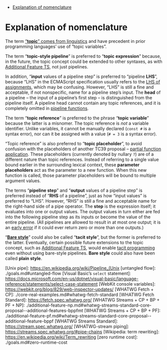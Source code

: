 <!-- START doctoc generated TOC please keep comment here to allow auto update -->
<!-- DON'T EDIT THIS SECTION, INSTEAD RE-RUN doctoc TO UPDATE -->


- [Explanation of nomenclature](#explanation-of-nomenclature)

<!-- END doctoc generated TOC please keep comment here to allow auto update -->

# Explanation of nomenclature
The term [“**topic**” comes from linguistics][topic and comment] and have
precedent in prior programming languages’ use of “topic variables”.

The term “**topic-style pipeline**” is preferred to “**topic expression**”
because, in the future, the topic concept could be extended to other syntaxes,
as with [Additional Feature TS][], not just pipelines.

In addition, “**input** values of a pipeline step” is preferred to “pipeline
**LHS**”, because “LHS” in the ECMAScript specification usually refers to the
[LHS of assignments][ECMAScript LHS expressions], which may be confusing.
However, “LHS” is still a fine and acceptable, if not nonspecific, name for a
pipeline step’s input. The **head** of a pipeline – the input of a pipeline’s
first step – is distinguished from the pipeline itself. A pipeline head cannot
contain any topic references, and it is completely omitted in [pipeline
functions][].

The term “**topic reference**” is preferred to the phrase “**topic variable**”
because the latter is a misnomer. The topic reference is *not* a variable
identifier. Unlike variables, it cannot be manually declared (`const #` is a
syntax error), nor can it be assigned with a value (`# = 3` is a syntax error).

“Topic reference” is also preferred to “**topic placeholder**”, to avoid
confusion with the placeholders of another TC39 proposal – [partial function
application][]. These placeholders (currently denoted by nullary `?`) are of a
different nature than topic references. Instead of referring to a single value
bound earlier in the surrounding lexical context, these **parameter
placeholders** act as the parameter to a new function. When this new function is
called, those parameter placeholders will be bound to multiple argument values.

The terms “**pipeline step**” and “**output** values of a pipeline step” is
preferred instead of “**RHS** of a pipeline”, just as how “input values” is
preferred to “LHS”. However, “RHS” is still a fine and acceptable name for the
right-hand side of a pipe operator. The **step** is the expression itself; it
evaluates into one or output values. The output values in turn either are fed
into the following pipeline step as its inputs or become the value of the entire
pipeline. (All pipelines are allowed to result in at most one output; it is an
[early error][] if it could ever return zero or more than one outputs.)

“**[Bare style][]**” could also be called “**tacit style**”, but the former is
preferred to the latter. Eventually, certain possible future extensions to the
topic concept, such as [Additional Feature TS][], would enable [tacit
programming][] even without using bare-style pipelines. **Bare style** could
also have been called **plain style**.

["data-to-ink" visual ratio]: https://www.darkhorseanalytics.com/blog/data-looks-better-naked
["don’t break my code"]: ./goals.md#dont-break-my-code
["don’t make me overthink"]: ./goals.md#dont-make-me-overthink
["don’t shoot me in the foot"]: ./goals.md#dont-shoot-me-in-the-foot
["make my code easier to read"]: ./goals.md#make-my-code-easier-to-read
[`??:`]: https://github.com/tc39/proposal-nullish-coalescing/pull/23
[`do` expression]: ./relations.md#do-expressions
[`do` expressions]: ./relations.md#do-expressions
[`for` iteration statements]: https://tc39.github.io/ecma262/#sec-iteration-statements
[`in` relational operator]: https://tc39.github.io/ecma262/#sec-relational-operators
[`match` expressions]: ./relations.md#pattern-matching
[`new.target`]: https://developer.mozilla.org/en-US/docs/Web/JavaScript/Reference/Operators/new.target
[Additional Feature BA]: ./additional-feature-ba.md
[Additional Feature BC]: ./additional-feature-bc.md
[Additional Feature BP]: ./additional-feature-bp.md
[Additional Feature NP]: ./additional-feature-np.md
[Additional Feature PF]: ./additional-feature-pf.md
[Additional Feature TS]: ./additional-feature-ts.md
[additional features]: ./readme.md#additional-features
[annevk]: https://github.com/annevk
[antecedent]: https://en.wikipedia.org/wiki/Antecedent_(grammar)
[arbitrary associativity]: ./goals.md#arbitrary-associativity
[ASI]: https://tc39.github.io/ecma262/#sec-automatic-semicolon-insertion
[associative property]: https://en.wikipedia.org/wiki/Associative_property
[async pipeline functions]: ./additional-feature-pf.md
[Babel plugin]: https://github.com/valtech-nyc/babel/
[Babel update summary]: https://github.com/babel/proposals/issues/29#issuecomment-372828328
[background]: ./readme.md
[backward compatibility]: ./goals.md#backward-compatibility
[bare awaited function call]: ./core-syntax.md#bare-style
[bare constructor call]: ./core-syntax.md#bare-style
[bare function call]: ./core-syntax.md#bare-style
[bare style]: ./core-syntax.md#bare-style
[binding]: https://en.wikipedia.org/wiki/Binding_(linguistics)
[block parameters]: ./relations.md#block-parameters
[Clojure compact function]: https://clojure.org/reference/reader#_dispatch
[Clojure pipe]: https://clojuredocs.org/clojure.core/as-%3E
[completion records]: https://timothygu.me/es-howto/#completion-records-and-shorthands
[concatenative programming]: https://en.wikipedia.org/wiki/Concatenative_programming_language
[conceptual generality]: ./goals.md#conceptual-generality
[Core Proposal]: ./readme.md
[core-real-examples.md]: ./core-real-examples.md
[currying]: https://en.wikipedia.org/wiki/Currying
[cyclomatic complexity]: https://en.wikipedia.org/wiki/Cyclomatic_complexity#Applications
[cyclomatic simplicity]: ./goals.md#cyclomatic-simplicity
[dataflow programming]: https://en.wikipedia.org/wiki/Dataflow_programming
[distinguishable punctuators]: ./goals.md#distinguishable-punctuators
[don’t break my code]: ./goals.md#dont-break-my-code
[DSLs]: https://en.wikipedia.org/wiki/Domain-specific_language
[early error rule]: ./goals.md#static-analyzability
[early error rules]: ./goals.md#static-analyzability
[early error]: ./goals.md#static-analyzability
[early errors]: ./goals.md#static-analyzability
[ECMAScript _Identifier Name_]: https://tc39.github.io/ecma262/#prod-IdentifierName
[ECMAScript _Identifier Reference_]: https://tc39.github.io/ecma262/#prod-IdentifierReference
[ECMAScript _Member Expression_]: https://tc39.github.io/ecma262/#prod-MemberExpression
[ECMAScript § The Syntactic Grammar]: https://tc39.github.io/ecma262/#sec-syntactic-grammar
[ECMAScript `new` operator, § RS: Evaluation]: https://tc39.github.io/ecma262/#sec-new-operator-runtime-semantics-evaluation
[ECMAScript arrow functions, § SS: Contains]: https://tc39.github.io/ecma262/#sec-arrow-function-definitions-static-semantics-contains
[ECMAScript Assignment-level Expressions]: https://tc39.github.io/ecma262/#sec-assignment-operators
[ECMAScript block parameters]: https://github.com/samuelgoto/proposal-block-params
[ECMAScript Blocks, § RS: Block Declaration Instantiation]: https://tc39.github.io/ecma262/#sec-blockdeclarationinstantiation
[ECMAScript Blocks, § RS: Evaluation]: https://tc39.github.io/ecma262/#sec-block-runtime-semantics-evaluation
[ECMAScript Declarative Environment Records]: https://tc39.github.io/ecma262/#sec-declarative-environment-records
[ECMAScript function binding]: https://github.com/zenparsing/es-function-bind
[ECMAScript Function Calls, § RS: Evaluation]: https://tc39.github.io/ecma262/#sec-function-calls-runtime-semantics-evaluation
[ECMAScript Function Environment Records]: https://tc39.github.io/ecma262/#sec-function-environment-records
[ECMAScript Functions and Classes § Generator Function Definitions]: https://tc39.github.io/ecma262/#sec-generator-function-definitions
[ECMAScript Get This Environment]: https://tc39.github.io/ecma262/#sec-getthisenvironment
[ECMAScript headless-arrow proposal]: https://bterlson.github.io/headless-arrows/
[ECMAScript Lexical Environments]: https://tc39.github.io/ecma262/#sec-lexical-environments
[ECMAScript Lexical Grammar]: https://tc39.github.io/ecma262/#sec-ecmascript-language-lexical-grammar
[ECMAScript LHS expressions]: https://tc39.github.io/ecma262/#sec-left-hand-side-expressions
[ECMAScript Lists and Records]: https://tc39.github.io/ecma262/#sec-list-and-record-specification-type
[ECMAScript Notational Conventions, § Algorithm Conventions]: https://tc39.github.io/ecma262/#sec-algorithm-conventions-abstract-operations
[ECMAScript Notational Conventions, § Grammars]: https://tc39.github.io/ecma262/#sec-syntactic-and-lexical-grammars
[ECMAScript Notational Conventions, § Lexical Grammar]: https://tc39.github.io/ecma262/#sec-lexical-and-regexp-grammars
[ECMAScript Notational Conventions, § Runtime Semantics]: https://tc39.github.io/ecma262/#sec-runtime-semantics
[ECMAScript optional `catch` binding]: https://github.com/tc39/proposal-optional-catch-binding
[ECMAScript partial application]: https://github.com/tc39/proposal-partial-application
[ECMAScript pattern matching]: https://github.com/tc39/proposal-pattern-matching
[ECMAScript Primary Expressions]: https://tc39.github.io/ecma262/#prod-PrimaryExpression
[ECMAScript Property Accessors, § RS: Evaluation]: https://tc39.github.io/ecma262/#sec-property-accessors-runtime-semantics-evaluation
[ECMAScript Punctuators]: https://tc39.github.io/ecma262/#sec-punctuators
[ECMAScript static semantic rules]: https://tc39.github.io/ecma262/#sec-static-semantic-rules
[Elixir pipe]: https://hexdocs.pm/elixir/Kernel.html#%7C%3E/2
[Elm pipe]: http://elm-lang.org/docs/syntax#infix-operators
[essential complexity]: https://en.wikipedia.org/wiki/Essential_complexity
[expressions and operators (MDN)]: https://developer.mozilla.org/en-US/docs/Web/JavaScript/Guide/Expressions_and_Operators
[expressive versatility]: ./goals.md#expressive-versatility
[F# pipe]: https://docs.microsoft.com/en-us/dotnet/fsharp/language-reference/functions/index#function-composition-and-pipelining
[first pipe-operator proposal]: https://github.com/tc39/proposal-pipeline-operator/blob/37119110d40226476f7af302a778bc981f606cee/README.md
[footguns]: https://en.wiktionary.org/wiki/footgun
[formal BA]: https://jschoi.org/18/es-smart-pipelines/spec#sec-additional-feature-ba
[formal BC]: https://jschoi.org/18/es-smart-pipelines/spec#sec-additional-feature-bc
[formal BP]: https://jschoi.org/18/es-smart-pipelines/spec#sec-additional-feature-bp
[formal CP]: https://jschoi.org/18/es-smart-pipelines/spec#introduction
[formal NP]: https://jschoi.org/18/es-smart-pipelines/spec#sec-additional-feature-np
[formal PF]: https://jschoi.org/18/es-smart-pipelines/spec#sec-additional-feature-pf
[formal pipeline specification]: https://jschoi.org/18/es-smart-pipelines/spec
[formal TS]: https://jschoi.org/18/es-smart-pipelines/spec#sec-additional-feature-ts
[forward compatibility]: ./goals.md#forward-compatibility
[forward compatible]: ./goals.md#forward-compatibility
[function bind operator `::`]: ./relations.md#function-bind-operator
[function binding]: ./relations.md#function-binding
[function composition]: ./relations.md#function-composition
[functional programming]: https://en.wikipedia.org/wiki/Functional_programming
[gajus functional composition]: https://github.com/gajus/babel-plugin-transform-function-composition
[garden-path syntax]: https://en.wikipedia.org/wiki/Garden_path_sentence
[GitHub issue tracker]: https://github.com/tc39/proposal-pipeline-operator/issues
[goals]: ./goals.md
[Hack pipe]: https://docs.hhvm.com/hack/operators/pipe-operator
[Huffman coding]: https://en.wikipedia.org/wiki/Huffman_coding
[human writability]: ./goals.md#human-writability
[i-am-tom functional composition]: https://github.com/fantasyland/ECMAScript-proposals/issues/1#issuecomment-306243513
[identity function]: https://en.wikipedia.org/wiki/Identity_function
[IIFEs]: https://en.wikipedia.org/wiki/Immediately-invoked_function_expression
[immutable objects]: https://en.wikipedia.org/wiki/Immutable_object
[incidental complexity]: https://en.wikipedia.org/wiki/Incidental_complexity
[intro]: readme.md
[isiahmeadows functional composition]: https://github.com/isiahmeadows/function-composition-proposal
[jashkenas]: https://github.com/jashkenas
[jQuery + CP]: ./core-real-examples.md#jquery
[jQuery]: https://jquery.com/
[jquery/src/core/access.js]: https://github.com/jquery/jquery/blob/2.2-stable/src/core/access.js
[jquery/src/core/init.js]: https://github.com/jquery/jquery/blob/2.2-stable/src/core/init.js
[jquery/src/core/parseHTML.js]: https://github.com/jquery/jquery/blob/2.2-stable/src/core/parseHTML.js
[JS Foundation]: https://js.foundation/
[Julia pipe]: https://docs.julialang.org/en/stable/stdlib/base/#Base.:|>
[lexical topic]: https://jschoi.org/18/es-smart-pipelines/spec#sec-lexical-topics
[lexically hygienic]: https://en.wikipedia.org/wiki/Hygienic_macro
[littledan invitation]: https://github.com/tc39/proposal-pipeline-operator/issues/89#issuecomment-363853394
[littledan]: https://github.com/littledan
[LiveScript pipe]: http://livescript.net/#operators-piping
[Lodash + CP + BP + PF]: ./additional-feature-pf.md#lodash-core-proposal--additional-feature-bppf
[Lodash + CP + BP + PP + PF + NP]: ./additional-feature-np.md#lodash-core-proposal--additional-features-bppppfmt
[Lodash + CP]: ./core-real-examples.md#lodash
[Lodash]: https://lodash.com/
[mAAdhaTTah]: https://github.com/mAAdhaTTah/
[make my code easier to read]: ./goals.md#make-my-code-easier-to-read
[MDN operator precedence]: https://developer.mozilla.org/en-US/docs/Web/JavaScript/Reference/Operators/Operator_Precedence
[MDN operator precedence]: https://developer.mozilla.org/en-US/docs/Web/JavaScript/Reference/Operators/Operator_Precedence#Table
[method-extraction inline caching]: https://github.com/tc39/proposal-bind-operator/issues/46
[mindeavor]: https://github.com/gilbert
[mode errors]: https://en.wikipedia.org/wiki/Mode_(computer_interface)#Mode_errors
[motivation]: ./readme.md
[Node-stream piping]: https://nodejs.org/api/stream.html#stream_readable_pipe_destination_options
[Node.js `util.promisify`]: https://nodejs.org/api/util.html#util_util_promisify_original
[nomenclature]: ./nomenclature.md
[novice learnability]: ./goals.md#novice-learnability
[nullish coalescing proposal]: https://github.com/tc39/proposal-nullish-coalescing/
[object initializers’ Computed Property Contains rule]: https://tc39.github.io/ecma262/#sec-object-initializer-static-semantics-computedpropertycontains
[OCaml pipe]: http://blog.shaynefletcher.org/2013/12/pipelining-with-operator-in-ocaml.html
[operator precedence]: ./core-syntax.md#operator-precedence-and-associativity
[opt-in behavior]: ./goals.md#opt-in-behavior
[optional `catch` binding]: ./relations.md#optional-catch-binding
[optional-chaining syntax proposal]: https://github.com/tc39/proposal-optional-chaining
[other browsers’ console variables]: https://www.andismith.com/blogs/2011/11/25-dev-tool-secrets/
[other ECMAScript proposals]: ./relations.md#other-ecmascript-proposals
[other goals]: ./goals.md#other-goals
[pattern matching]: ./relations.md#pattern-matching
[partial function application]: ./goals.md#partial-function-application
[PEP 20]: https://www.python.org/dev/peps/pep-0020/
[Perl 6 pipe]: https://docs.perl6.org/language/operators#infix_==&gt;
[Perl 6 topicization]: https://www.perl.com/pub/2002/10/30/topic.html/
[Perl 6’s given block]: https://docs.perl6.org/language/control#given
[pipeline functions]: ./additional-feature-pf.md
[Pipeline Proposal 1]: https://github.com/tc39/proposal-pipeline-operator/wiki#proposal-1-f-sharp-only
[Pipeline Proposal 4]: https://github.com/tc39/proposal-pipeline-operator/wiki#proposal-4-smart-mix
[pipeline syntax]: ./core-syntax.md
[pipelines]: ./readme.md
[previous pipeline-placeholder discussions]: https://github.com/tc39/proposal-pipeline-operator/issues?q=placeholder
[primary topic]: ./readme.md
[private class fields]: https://github.com/tc39/proposal-class-fields/
[pure functions]: https://en.wikipedia.org/wiki/Pure_function
[R pipe]: https://cran.r-project.org/web/packages/magrittr/vignettes/magrittr.html
[Ramda + CP + BP + PF + NP]: ./additional-feature-np.md#ramda-core-proposal--additional-features-bppfmt
[Ramda + CP + BP + PF]: ./additional-feature-pf.md#ramda-core-proposal--additional-feature-bppf
[Ramda wiki cookbook]: https://github.com/ramda/ramda/wiki/Cookbook
[Ramda]: http://ramdajs.com/
[relations to other work]: ./relations.md
[REPLs]: https://en.wikipedia.org/wiki/Read–eval–print_loop
[rest topic]: ./additional-feature-np.md
[reverse Polish notation]: https://en.wikipedia.org/wiki/Reverse_Polish_notation
[robust method extraction]: https://github.com/tc39/proposal-pipeline-operator/issues/110#issuecomment-374367888
[Ron Buckton]: https://github.com/rbuckton
[secondary topic]: ./additional-feature-np.md
[semantic clarity]: ./goals.md#semantic-clarity
[simonstaton functional composition]: https://github.com/simonstaton/Function.prototype.compose-TC39-Proposal
[simple scoping]: ./goals.md#simple-scoping
[sindresorhus]: https://github.com/sindresorhus
[smart step syntax]: ./core-syntax.md
[smart pipelines]: ./readme.md#smart-pipelines
[Standard Style]: https://standardjs.com/
[static analyzability]: ./goals.md#static-analyzability
[statically analyzable]: ./goals.md#static-analyzability
[statically detectable early errors]: ./goals.md#static-analyzability
[syntactic locality]: ./goals.md#syntactic-locality
[tacit programming]: https://en.wikipedia.org/wiki/Tacit_programming
[TC39 60th meeting, pipelines]: https://tc39.github.io/tc39-notes/2017-09_sep-26.html#11iia-pipeline-operator
[TC39 process]: https://tc39.github.io/process-document/
[tc39/proposal-decorators#30]: tc39/proposal-decorators#30
[tc39/proposal-decorators#42]: tc39/proposal-decorators#42
[tc39/proposal-decorators#60]: tc39/proposal-decorators#60
[Tennent correspondence principle]: http://gafter.blogspot.com/2006/08/tennents-correspondence-principle-and.html
[term rewriting]: ./term-rewriting.md
[terse composition]: ./goals.md#terse-composition
[terse function application]: ./goals.md#terse-function-application
[terse function calls]: ./goals.md#terse-function-calls
[terse method extraction]: ./goals.md#terse-method-extraction
[terse parentheses]: ./goals.md#terse-parentheses
[terse partial application]: ./goals.md#terse-partial-application
[terse variables]: ./goals.md#terse-variables
[tertiary topic]: ./additional-feature-np.md
[TheNavigateur functional composition]: https://github.com/TheNavigateur/proposal-pipeline-operator-for-function-composition
[topic and comment]: https://en.wikipedia.org/wiki/Topic_and_comment
[topic references in other programming languages]: ./relations.md#topic-references-in-other-programming-languages
[topic style]: ./core-syntax.md#topic-style
[topic variables in other languages]: https://rosettacode.org/wiki/Topic_variable
[topic-token bikeshedding]: https://github.com/tc39/proposal-pipeline-operator/issues/91
[Underscore.js + CP + BP + PP]: ./additional-feature-pp.md#underscorejs-core-proposal--additional-feature-bppp
[Underscore.js + CP]: ./core-real-examples.md#underscorejs
[Underscore.js]: http://underscorejs.org
[Unix pipe]: https://en.wikipedia.org/wiki/Pipeline_(Unix
[untangled flow]: ./goals.md#untangled-flow
[Visual Basic’s `select` statement]: https://docs.microsoft.com/en-us/dotnet/visual-basic/language-reference/statements/select-case-statement
[WebKit console variables]: https://webkit.org/blog/829/web-inspector-updates/
[WHATWG Fetch + CP]: ./core-real-examples.md#whatwg-fetch-standard
[WHATWG Fetch Standard]: https://fetch.spec.whatwg.org/
[WHATWG Streams + CP + BP + PF + NP]: ./additional-feature-np.md#whatwg-streams-standard-core-proposal--additional-features-bppfmt
[WHATWG Streams + CP + BP + PF]: ./additional-feature-pf.md#whatwg-streams-standard-core-proposal--additional-feature-bppf
[WHATWG Streams Standard]: https://stream.spec.whatwg.org/
[WHATWG-stream piping]: https://streams.spec.whatwg.org/#pipe-chains
[Wikipedia: term rewriting]: https://en.wikipedia.org/wiki/Term_rewriting
[zero runtime cost]: ./goals.md#zero-runtime-cost
        